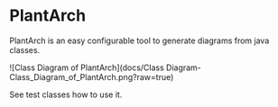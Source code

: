 # PlantArch

PlantArch is an easy configurable tool to generate diagrams from java classes.

![Class Diagram of PlantArch](docs/Class Diagram-Class_Diagram_of_PlantArch.png?raw=true)

See test classes how to use it.
